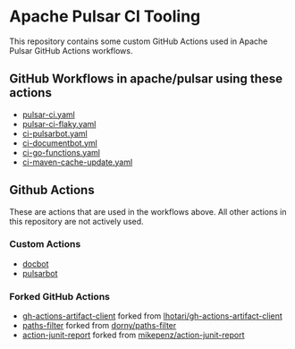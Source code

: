 # Apache Pulsar CI Tooling

This repository contains some custom GitHub Actions used in Apache Pulsar GitHub Actions workflows.

## GitHub Workflows in apache/pulsar using these actions

- [pulsar-ci.yaml](https://github.com/apache/pulsar/tree/master/.github/workflows/pulsar-ci.yaml)
- [pulsar-ci-flaky.yaml](https://github.com/apache/pulsar/tree/master/.github/workflows/pulsar-ci-flaky.yaml)
- [ci-pulsarbot.yaml](https://github.com/apache/pulsar/tree/master/.github/workflows/ci-pulsarbot.yaml)
- [ci-documentbot.yml](https://github.com/apache/pulsar/tree/master/.github/workflows/ci-documentbot.yml)
- [ci-go-functions.yaml](https://github.com/apache/pulsar/tree/master/.github/workflows/ci-go-functions.yaml)
- [ci-maven-cache-update.yaml](https://github.com/apache/pulsar/tree/master/.github/workflows/ci-maven-cache-update.yaml)

## Github Actions

These are actions that are used in the workflows above. All other actions in this repository are not actively used.

### Custom Actions

- [docbot](docbot/README.md)
- [pulsarbot](pulsarbot/README.md)

### Forked GitHub Actions

- [gh-actions-artifact-client](gh-actions-artifact-client/README.md) forked from [lhotari/gh-actions-artifact-client](https://github.com/lhotari/gh-actions-artifact-client)
- [paths-filter](paths-filter/README.md) forked from [dorny/paths-filter](https://github.com/dorny/paths-filter)
- [action-junit-report](action-junit-report/README.md) forked from [mikepenz/action-junit-report](https://github.com/mikepenz/action-junit-report)
